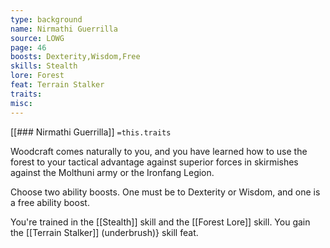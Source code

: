 ```yaml
---
type: background
name: Nirmathi Guerrilla 
source: LOWG
page: 46
boosts: Dexterity,Wisdom,Free
skills: Stealth
lore: Forest
feat: Terrain Stalker
traits: 
misc: 
---
```


[[### Nirmathi Guerrilla]]
`=this.traits`


Woodcraft comes naturally to you, and you have learned how to use the forest to your tactical advantage against superior forces in skirmishes against the Molthuni army or the Ironfang Legion.

Choose two ability boosts. One must be to Dexterity or Wisdom, and one is a free ability boost.

You're trained in the [[Stealth]] skill and the [[Forest Lore]] skill. You gain the [[Terrain Stalker]] (underbrush)} skill feat.

